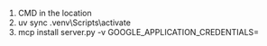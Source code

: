 1. CMD in the location 
2. uv sync .venv\Scripts\activate
3. mcp install server.py -v GOOGLE_APPLICATION_CREDENTIALS=<path to credentials file>
